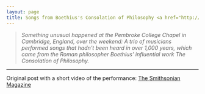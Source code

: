 ```yaml
---
layout: page
title: Songs from Boethius's Consolation of Philosophy <a href="http://www.smithsonianmag.com/smart-news/lost-medieval-music-performed-first-time-1000-years-180958892/#F9UpoRxoMTaWsHTE.99" target="_blank"><i class="fa fa-link"></i></a>
---
```


> <i> Something unusual happened at the Pembroke College Chapel in Cambridge, England, over the weekend: A trio of musicians performed songs that hadn't been heard in over 1,000 years, which came from the Roman philosopher Boethius’ influential work The Consolation of Philosophy. </i>


---
Original post with a short video of the performance: <a href="http://www.smithsonianmag.com/smart-news/lost-medieval-music-performed-first-time-1000-years-180958892/#F9UpoRxoMTaWsHTE.99" target="_blank">The Smithsonian Magazine</a>
